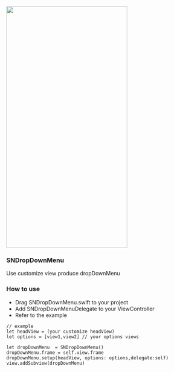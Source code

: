 <img src="http://snowzero.myds.me/github/image/SNDropDownMenu.gif" width=320 height=640>


### SNDropDownMenu
Use customize view produce dropDownMenu 

### How to use

- Drag SNDropDownMenu.swift to your project
- Add SNDropDownMenuDelegate to your ViewController
- Refer to the example
```
// example
let headView = (your customize headView)
let options = [view1,view2] // your options views

let dropDownMenu  = SNDropDownMenu()
dropDownMenu.frame = self.view.frame
dropDownMenu.setup(headView, options: options,delegate:self)
view.addSubview(dropDownMenu)
```
